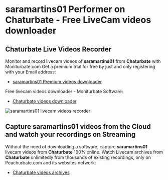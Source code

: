 # saramartins01 Performer on Chaturbate - Free LiveCam videos downloader

## Chaturbate Live Videos Recorder

Monitor and record livecam videos of **saramartins01** from **Chaturbate** with Moniturbate.com
Get a premium trial for free by just and only registering with your Email address:
* [saramartins01 Premium videos downloader](https://moniturbate.com/request-demo-licence-key.html)

Free livecam videos downloader - Moniturbate Software:
* [Chaturbate videos downloader](https://moniturbate.com/moniturbate-download-software.html)

![saramartins01 livecam videos recorder](https://peachurnet.com/templates/moniturbate-software.png)


## Capture saramartins01 videos from the Cloud and watch your recordings on Streaming

Without the need of downloading a software, capture **saramartins01** livecam videos from **Chaturbate** 100% online.
Watch Livecam archives from **Chaturbate** unlimitedly from thousands of existing recordings, only on Peachurbate.com and its websites network:
* [Chaturbate videos archives](https://peachurnet.com/)
